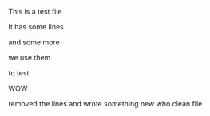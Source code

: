 This is a test file

It has some lines

and some more

we use them

to test

WOW

removed the lines
and wrote something new
who
clean file

